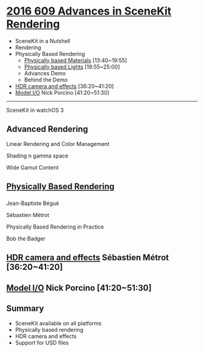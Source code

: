 
# [2016 609 Advances in SceneKit Rendering](https://developer.apple.com/videos/play/wwdc2016/609/)


* SceneKit in a Nutshell
* Rendering
* Physically Based Rendering
  * [Physically based Materials](2016-609-2-1-physically-based-materials.md) [13:40~19:55]
  * [Physically based Lights](2016-609-2-2-physically-based-lights.md) [19:55~25:00]
  * Advances Demo
  * Behind the Demo
* [HDR camera and effects](2016-609-3-hdr-camera-and-effects.md) [36:20~41:20]
* [Model I/O](2016-609-4-modelio.md) Nick Porcino  [41:20~51:30]

----



SceneKit in watchOS 3

## Advanced Rendering


Linear Rendering and Color Management

Shading n gamma space



Wide Gamut Content

## [Physically Based Rendering](2016-609-1-physically-based-rendering.md)

###

Jean-Baptiste Bégué

Sébastien Métrot


Physically Based Rendering in Practice

Bob the Badger


## [HDR camera and effects](2016-609-3-hdr-camera-and-effects.md) Sébastien Métrot [36:20~41:20]


## [Model I/O](2016-609-4-modelio.md) Nick Porcino  [41:20~51:30]

## Summary

* SceneKit available on all platforms
* Physically based rendering
* HDR camera and effects
* Support for USD files
